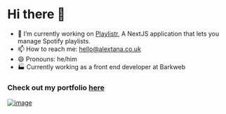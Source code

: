 # Hi there 👋

- 🔭 I’m currently working on [Playlistr](https://playlistr.dev/), A NextJS application that lets you manage Spotify playlists.
- 📫 How to reach me: hello@alextana.co.uk
- 😄 Pronouns: he/him
- 🏭 Currently working as a front end developer at Barkweb

### Check out my portfolio [here](https://alextana.co.uk)

[![image](https://user-images.githubusercontent.com/24207888/188632945-1d55c7b8-ed23-42d0-bbfe-b938c13e865f.png)](https://alextana.co.uk)
